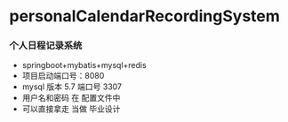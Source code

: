 #  personalCalendarRecordingSystem
### 个人日程记录系统

* springboot+mybatis+mysql+redis
* 项目启动端口号：8080
* mysql 版本 5.7 端口号 3307
* 用户名和密码 在 配置文件中
* 可以直接拿走 当做 毕业设计